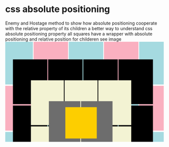 # css absolute positioning
Enemy and Hostage method to show how absolute positioning cooperate with the relative property of its children
a better way to understand css absolute positioning property
all squares have a wrapper with absolute positioning and relative position for childeren 
see image
![squares](https://github.com/OthmanAmoudi/css-absolute-positioning/blob/master/preview.png)
